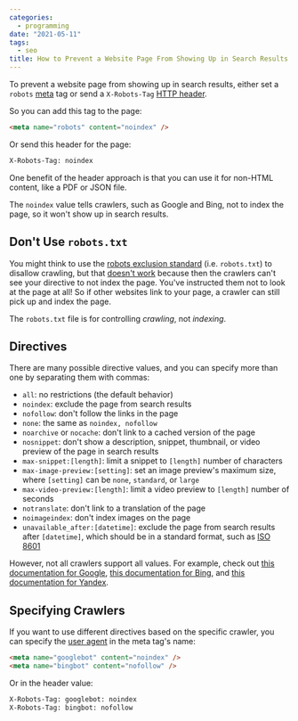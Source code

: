 ```yaml
---
categories:
  - programming
date: "2021-05-11"
tags:
  - seo
title: How to Prevent a Website Page From Showing Up in Search Results
---
```


To prevent a website page from showing up in search results, either set a
`robots` [meta](https://developer.mozilla.org/en-US/docs/Web/HTML/Element/meta)
tag or send a `X-Robots-Tag` [HTTP
header](https://developer.mozilla.org/en-US/docs/Web/HTTP/Headers).

So you can add this tag to the page:

```html
<meta name="robots" content="noindex" />
```

Or send this header for the page:

```txt
X-Robots-Tag: noindex
```

One benefit of the header approach is that you can use it for non-HTML content,
like a PDF or JSON file.

The `noindex` value tells crawlers, such as Google and Bing, not to index the
page, so it won't show up in search results.

## Don't Use `robots.txt`

You might think to use the [robots exclusion
standard](https://en.wikipedia.org/wiki/Robots_exclusion_standard) (i.e.
`robots.txt`) to disallow crawling, but that [doesn't
work](https://developers.google.com/search/docs/advanced/robots/intro?rd=1#understand-the-limitations-of-a-robots.txt-file)
because then the crawlers can't see your directive to not index the page. You've
instructed them not to look at the page at all! So if other websites link to
your page, a crawler can still pick up and index the page.

The `robots.txt` file is for controlling *crawling*, not *indexing*.

## Directives

There are many possible directive values, and you can specify more than one by
separating them with commas:

* `all`: no restrictions (the default behavior)
* `noindex`: exclude the page from search results
* `nofollow`: don't follow the links in the page
* `none`: the same as `noindex, nofollow`
* `noarchive` or `nocache`: don't link to a cached version of the page
* `nosnippet`: don't show a description, snippet, thumbnail, or video preview of
  the page in search results
* `max-snippet:[length]`: limit a snippet to `[length]` number of characters
* `max-image-preview:[setting]`: set an image preview's maximum size, where
  `[setting]` can be `none`, `standard`, or `large`
* `max-video-preview:[length]`: limit a video preview to `[length]` number of
  seconds
* `notranslate`: don't link to a translation of the page
* `noimageindex`: don't index images on the page
* `unavailable_after:[datetime]`: exclude the page from search results after
  `[datetime]`, which should be in a standard format, such as [ISO
  8601](https://en.wikipedia.org/wiki/ISO_8601)

However, not all crawlers support all values. For example, check out [this
documentation for
Google](https://developers.google.com/search/docs/advanced/robots/robots_meta_tag#directives),
[this documentation for
Bing](https://www.bing.com/webmasters/help/which-robots-metatags-does-bing-support-5198d240),
and [this documentation for
Yandex](https://yandex.com/support/webmaster/controlling-robot/meta-robots.html).

## Specifying Crawlers

If you want to use different directives based on the specific crawler, you can
specify the [user agent](https://en.wikipedia.org/wiki/User_agent) in the meta
tag's name:

```html
<meta name="googlebot" content="noindex" />
<meta name="bingbot" content="nofollow" />
```

Or in the header value:

```txt
X-Robots-Tag: googlebot: noindex
X-Robots-Tag: bingbot: nofollow
```
